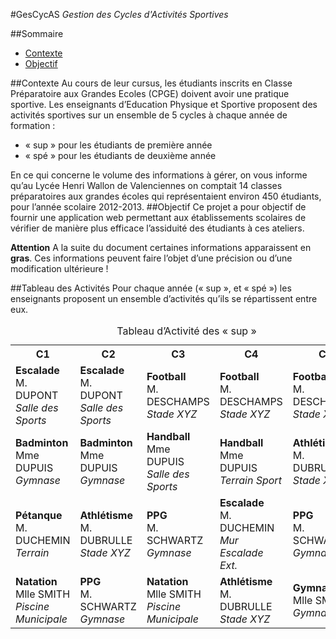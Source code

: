 #GesCycAS
*Gestion des Cycles d'Activités Sportives*

##Sommaire
- [Contexte](#contexte)
- [Objectif](#objectif)

##Contexte
Au cours de leur cursus, les étudiants inscrits en Classe Préparatoire aux Grandes Ecoles (CPGE) doivent avoir une pratique sportive.
Les enseignants d’Education Physique et Sportive proposent des activités sportives sur un ensemble de 5 cycles à chaque année de formation :
- «&nbsp;sup&nbsp;» pour les étudiants de première année
- «&nbsp;spé&nbsp;» pour les étudiants de deuxième année

En ce qui concerne le volume des informations à gérer, on vous informe qu’au Lycée Henri Wallon de Valenciennes on comptait 14 classes préparatoires aux grandes écoles qui représentaient environ 450 étudiants, pour l’année scolaire 2012-2013.
##Objectif
Ce projet a pour objectif de fournir une application web permettant aux établissements scolaires de vérifier de manière plus efficace l’assiduité des étudiants à ces ateliers.

**Attention**
A la suite du document certaines informations apparaissent en **gras**. Ces informations peuvent faire l’objet d’une précision ou d’une modification ultérieure !


##Tableau des Activités
Pour chaque année («&nbsp;sup&nbsp;», et «&nbsp;spé&nbsp;») les enseignants proposent un ensemble d’activités qu’ils se répartissent entre eux.

<table>
<caption>Tableau d’Activité des «&nbsp;sup&nbsp;»</caption>
<tr><th>C1</th><th>C2</th><th>C3</th><th>C4</th><th>C5</th></tr>
<tr><td>
<strong>Escalade</strong><br>
M. DUPONT<br>
<em>Salle des Sports</em>
</td><td>
<strong>Escalade</strong><br>
M. DUPONT<br>
<em>Salle des Sports</em>
</td><td>
<strong>Football</strong><br>
M. DESCHAMPS<br>
<em>Stade XYZ</em>
</td><td>
<strong>Football</strong><br>
M. DESCHAMPS<br>
<em>Stade XYZ</em>
</td><td>
<strong>Football</strong><br>
M. DESCHAMPS<br>
<em>Stade XYZ</em>
</td></tr>
<tr><td>
<strong>Badminton</strong><br>
Mme DUPUIS<br>
<em>Gymnase</em>
</td><td>
<strong>Badminton</strong><br>
Mme DUPUIS<br>
<em>Gymnase</em>
</td><td>
<strong>Handball</strong><br>
Mme DUPUIS<br>
<em>Salle des Sports</em>
</td><td>
<strong>Handball</strong><br>
Mme DUPUIS<br>
<em>Terrain Sport</em>
</td><td>
<strong>Athlétisme</strong><br>
M. DUBRULLE<br>
<em>Stade XYZ</em>
</td></tr>
<tr><td>
<strong>Pétanque</strong><br>
M. DUCHEMIN<br>
<em>Terrain</em>
</td><td>
<strong>Athlétisme</strong><br>
M. DUBRULLE<br>
<em>Stade XYZ</em>
</td><td>
<strong>PPG</strong><br>
M. SCHWARTZ<br>
<em>Gymnase</em>
</td><td>
<strong>Escalade</strong><br>
M. DUCHEMIN<br>
<em>Mur Escalade Ext.<em>
</td><td>
<strong>PPG</strong><br>
M. SCHWARTZ<br>
<em>Gymnase</em>
</td></tr>
<tr><td>
<strong>Natation</strong><br>
Mlle SMITH<br>
<em>Piscine Municipale</em>
</td><td>
<strong>PPG</strong><br>
M. SCHWARTZ<br>
<em>Gymnase</em>
</td><td>
<strong>Natation</strong><br>
Mlle SMITH<br>
<em>Piscine Municipale</em>
</td><td>
<strong>Athlétisme</strong><br>
M. DUBRULLE<br>
<em>Stade XYZ</em>
</td><td>
<strong>Gymnastique</strong><br>
Mlle SMITH<br>
<em>Gymnase</em>
</td></tr>
</table>
